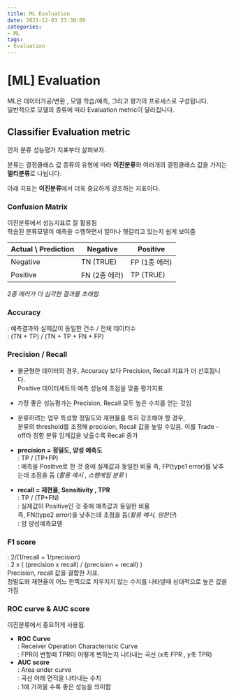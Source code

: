 ```yaml
---
title: ML Evaluation
date: 2021-12-03 23:30:09
categories:
- ML
tags:
- Evaluation
---
```


# [ML] Evaluation

ML은 데이터가공/변환 , 모델 학습/예측, 그리고 평가의 프로세스로 구성됩니다.<br>일반적으로 모델의 종류에 따라 Evaluation metric이 달라집니다.



## Classifier Evaluation metric

먼저 분류 성능평가 지표부터 살펴보자.

분류는 결정클래스 값 종류의 유형에 따라 **이진분류**와 여러개의 결정클래스 값을 가지는 **멀티분류**로 나뉩니다. 

아래 지표는 **이진분류**에서 더욱 중요하게 강조하는 지표이다.

### Confusion Matrix

이진분류에서 성능지표로 잘 활용됨<Br>학습된 분류모델이 예측을 수행하면서 얼마나 헷갈리고 있는지 쉽게 보여줌

| Actual \ Prediction | Negative      | Positive      |
| ------------------- | ------------- | ------------- |
| Negative            | TN (TRUE)     | FP (1종 에러) |
| Positive            | FN (2종 에러) | TP (TRUE)     |

*2종 에러가 더 심각한 결과를 초래함.*



### Accuracy

: 예측결과와 실제값이 동일한 건수 / 전체 데이터수<br>: (TN + TP) / (TN + TP + FN + FP)

### Precision / Recall
- 불균형한 데이터의 경우, Accuracy 보다 Precision, Recall 지표가 더 선호됩니다. <br>Positive 데이터세트의 예측 성능에 초점을 맞춤 평가지표
- 가장 좋은 성능평가는 Precision, Recall 모두 높은 수치를 얻는 것임
-  분류하려는 업무 특성항 정밀도와 재현율를 특히 강조해야 할 경우,  
	분류의 threshold를 조정해 precision, Recall 값을 높일 수있음.  이를 Trade - off라 칭함
	분류 임계값을 낮출수록 Recall 증가 
- **precision  = 정밀도, 양성 예측도**<br>  : TP / (TP+FP) <br>  : 예측을 Positive로 한  것 중에 실제값과 동일한 비율
  즉, FP(type1 error)를 낮추는데 초점을 둠 (*활용 예시 , 스팸메일 분류* )

- **recall  = 재현율, Sensitivity , TPR**<br>  : TP / (TP+FN) <br>  : 실제값이 Positive인 것 중에 예측값과 동일한 비율<br>  즉, FN(type2 error)을 낮추는데 초점을 둠(*활용 예시, 암판단*)<Br>    : 암 양성예측모델

### F1 score
: 2/(1/recall + 1/precision)<br>: 2 x ( (precision x recall) / (precision + recall) )<br>Precision, recall 값을 결합한 지표. <br>정밀도와 재현율이 어느 한쪽으로 치우치지 않는 수치를 나타낼때 상대적으로 높은 값을 가짐

### ROC curve &  AUC score

이진분류에서 중요하게 사용됨.

- **ROC Curve**<br>  : Receiver Operation Characteristic Curve<br>  : FPR이 변할때 TPR이  어떻게 변하는지 나타내는 곡선 (x축 FPR , y축 TPR)
- **AUC score**<Br>  : Area under curve<br>  : 곡선 아래 면적을 나타내는 수치 <Br>  : 1에 가까울 수록 좋은 성능을 의미함





